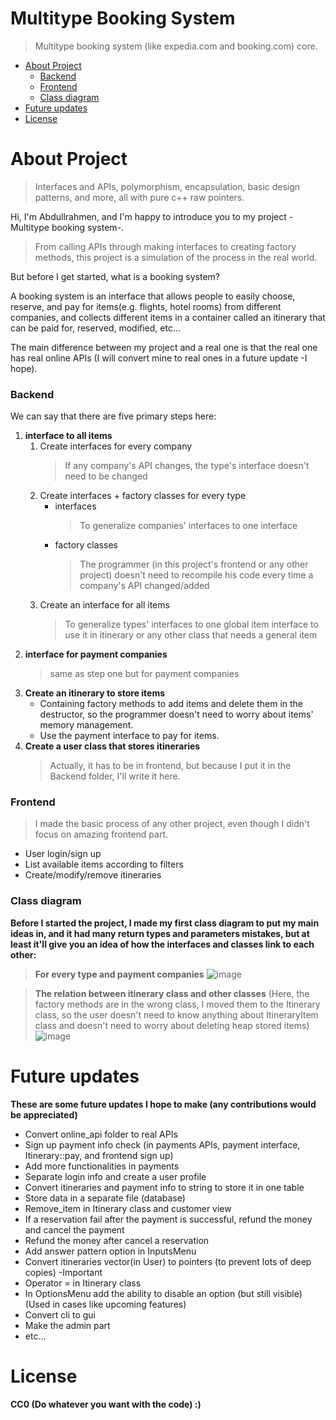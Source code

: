 # Multitype Booking System
> Multitype booking system (like expedia.com and booking.com) core.

-   [About Project](https://github.com/Abdullrahmen/Booking/new/main?readme=1#about-project)
    -   [Backend](https://github.com/Abdullrahmen/Booking/new/main?readme=1#backend)
    -   [Frontend](https://github.com/Abdullrahmen/Booking/new/main?readme=1#frontend)
    -   [Class diagram](https://github.com/Abdullrahmen/Booking/new/main?readme=1#class-diagram)
-   [Future updates](https://github.com/Abdullrahmen/Booking/new/main?readme=1#future-updates)
-   [License](https://github.com/Abdullrahmen/Booking/new/main?readme=1#license)


# About Project
>Interfaces and APIs, polymorphism, encapsulation, basic design patterns, and more, all with pure c++ raw pointers.



Hi, I'm Abdullrahmen, and I'm happy to introduce you to my project -Multitype booking system-.
> From calling APIs through making interfaces to creating factory methods, this project is a simulation of the process in the real world.

But before I get started, what is a booking system?

A booking system is an interface that allows people to easily choose, reserve, and pay for items(e.g. flights, hotel rooms) from different companies,
and collects different items in a container called an itinerary that can be paid for, reserved, modified, etc...

The main difference between my project and a real one is that the real one has real online APIs (I will convert mine to real ones in a future update -I hope).
### Backend
We can say that there are five primary steps here:
1. **interface to all items**
    1. Create interfaces for every company
        > If any company's API changes, the type's interface doesn't need to be changed
    2. Create interfaces + factory classes for every type
        * interfaces
            > To generalize companies' interfaces to one interface
        * factory classes
            > The programmer (in this project's frontend or any other project) doesn't need to recompile his code every time a company's API changed/added
    3. Create an interface for all items
        > To generalize types' interfaces to one global item interface to use it in itinerary or any other class that needs a general item
2. **interface for payment companies**
    > same as step one but for payment companies
3. **Create an itinerary to store items**
    * Containing factory methods to add items and delete them in the destructor, so the programmer doesn't need to worry about items' memory management.
    * Use the payment interface to pay for items.
4. **Create a user class that stores itineraries**
    > Actually, it has to be in frontend, but because I put it in the Backend folder, I'll write it here.

### Frontend
> I made the basic process of any other project, even though I didn't focus on amazing frontend part.
* User login/sign up
* List available items according to filters
* Create/modify/remove itineraries

### Class diagram

**Before I started the project, I made my first class diagram to put my main ideas in, and it had many return types and parameters mistakes, but at least it'll give you an idea of how the interfaces and classes link to each other:**

> **For every type and payment companies**
![image](https://user-images.githubusercontent.com/87922232/202315263-1acb84f5-7f9c-4087-a326-a339516cfdf1.png)

> **The relation between itinerary class and other classes** (Here, the factory methods are in the wrong class, I moved them to the Itinerary class, so the user doesn't need to know anything about ItineraryItem class and doesn't need to worry about deleting heap stored items)
![image](https://user-images.githubusercontent.com/87922232/202315093-73ab1a63-5a78-4784-8303-18cb39ae21f4.png)

# Future updates
**These are some future updates I hope to make (any contributions would be appreciated)**

-   Convert online_api folder to real APIs
-   Sign up payment info check (in payments APIs, payment interface, Itinerary::pay, and frontend sign up)
-   Add more functionalities in payments
-   Separate login info and create a user profile
-   Convert itineraries and payment info to string to store it in one table
-   Store data in a separate file (database)
-   Remove_item in Itinerary class and customer view
-   If a reservation fail after the payment is successful, refund the money and cancel the payment
-   Refund the money after cancel a reservation
-   Add answer pattern option in InputsMenu
-   Convert itineraries vector(in User) to pointers (to prevent lots of deep copies) -Important
-   Operator = in Itinerary class
-   In OptionsMenu add the ability to disable an option (but still visible) (Used in cases like upcoming features)
-   Convert cli to gui
-   Make the admin part
-   etc...



# License
**CC0 (Do whatever you want with the code) :)**
